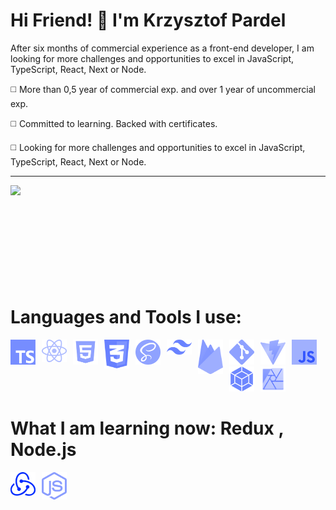 # Hi Friend! 👋 I'm Krzysztof Pardel

After six months of commercial experience as a front-end developer, I am looking for more challenges and opportunities to excel in JavaScript, TypeScript, React, Next or Node.

◻️ More than 0,5 year of commercial exp. and over 1 year of uncommercial exp.

◻️ Committed to learning. Backed with certificates.

◻️ Looking for more challenges and opportunities to excel in JavaScript, TypeScript, React, Next or Node.

---

<!--<img align='left' width='47%' src="https://github-readme-stats.vercel.app/api/top-langs/?username=KrzysztofPardel&layout="> -->
<img width='47%' src="https://github-readme-stats.vercel.app/api?username=KrzysztofPardel&show_icons=true&theme=cobalt">
<br><br><br><br><br><br><br><br><br>
<h1> Languages and Tools I use:</h1>
<p style="display:block;">
                <img alt="JavaScript" style="padding-right:10px;" width="40px" src="img/JS.jpg">
  <img  alt="JavaScript" align="left" style="padding-right:10px;" width="40px" src="img/TS.jpg">
                <img  alt="React" align="left" style="padding-right:10px;" width="40px" src="img/React.png" >
                <img  alt="HTML5" align="left" style="padding-right:10px;" width="40px" src="img/HTML5.png" >
                <img  alt="CSS3" align="left" style="padding-right:10px;" width="40px" src="img/CSS3.png">
                <img  alt="SASS" align="left" style="padding-right:10px;" width="40px" src="img/SASS.png">
                <img  alt="TailwindCSS" align="left" style="padding-right:10px;" width="40px" src="img/TailwindCSS.png">
                <img  alt="Firebase" align="left" style="padding-right:10px;" width="40px" src="img/Firebase.png">
                <img  alt="GIT" align="left" style="padding-right:10px;" width="40px" src="img/GIT.png">
                <img  alt="Vite" align="left" style="padding-right:10px;" width="40px" src="img/Vite.png">
                <img  alt="WebPack" align="left" style="padding-right:10px;" width="40px" src="img/WebPack.png">
                <img  alt="Affinity" style="padding-right:10px;" width="40px" src="img/Affinity.png">
</p>
<h1> What I am learning now: Redux , Node.js</h1>
<p>
  <img  alt="JavaScript" align="left" style="padding-right:10px;" width="40px" src="img/Redux.png">
<img  alt="JavaScript" align="left" style="padding-right:10px;" width="40px" src="img/NodeJS.png">


</p>
<!-- [![Top Langs](https://github-readme-stats.vercel.app/api/top-langs/?username=KrzysztofPardel&hide_progress=true)](https://github.com/anuraghazra/github-readme-stats) -->

